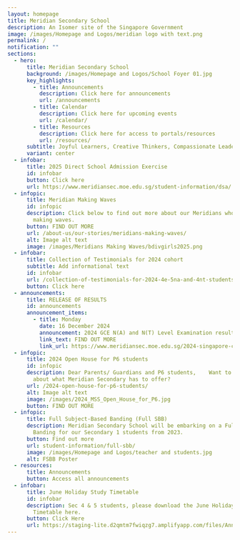 ```yaml
---
layout: homepage
title: Meridian Secondary School
description: An Isomer site of the Singapore Government
image: /images/Homepage and Logos/meridian logo with text.png
permalink: /
notification: ""
sections:
  - hero:
      title: Meridian Secondary School
      background: /images/Homepage and Logos/School Foyer 01.jpg
      key_highlights:
        - title: Announcements
          description: Click here for announcements
          url: /announcements
        - title: Calendar
          description: Click here for upcoming events
          url: /calendar/
        - title: Resources
          description: Click here for access to portals/resources
          url: /resources/
      subtitle: Joyful Learners, Creative Thinkers, Compassionate Leaders
      variant: center
  - infobar:
      title: 2025 Direct School Admission Exercise
      id: infobar
      button: Click here
      url: https://www.meridiansec.moe.edu.sg/student-information/dsa/
  - infopic:
      title: Meridian Making Waves
      id: infopic
      description: Click below to find out more about our Meridians who have been
        making waves.
      button: FIND OUT MORE
      url: /about-us/our-stories/meridians-making-waves/
      alt: Image alt text
      image: /images/Meridians Making Waves/bdivgirls2025.png
  - infobar:
      title: Collection of Testimonials for 2024 cohort
      subtitle: Add informational text
      id: infobar
      url: /collection-of-testimonials-for-2024-4e-5na-and-4nt-students/
      button: Click here
  - announcements:
      title: RELEASE OF RESULTS
      id: announcements
      announcement_items:
        - title: Monday
          date: 16 December 2024
          announcement: 2024 GCE N(A) and N(T) Level Examination results
          link_text: FIND OUT MORE
          link_url: https://www.meridiansec.moe.edu.sg/2024-singapore-cambridge-gce-na-and-nt-level-examination/
  - infopic:
      title: 2024 Open House for P6 students
      id: infopic
      description: Dear Parents/ Guardians and P6 students,    Want to find out more
        about what Meridian Secondary has to offer?
      url: /2024-open-house-for-p6-students/
      alt: Image alt text
      image: /images/2024_MSS_Open_House_for_P6.jpg
      button: FIND OUT MORE
  - infopic:
      title: Full Subject-Based Banding (Full SBB)
      description: Meridian Secondary School will be embarking on a Full Subject-Based
        Banding for our Secondary 1 students from 2023.
      button: Find out more
      url: student-information/full-sbb/
      image: /images/Homepage and Logos/teacher and students.jpg
      alt: FSBB Poster
  - resources:
      title: Announcements
      button: Access all announcements
  - infobar:
      title: June Holiday Study Timetable
      id: infobar
      description: Sec 4 & 5 students, please download the June Holiday Study
        Timetable here.
      button: Click Here
      url: https://staging-lite.d2qmtm7fwiqzg7.amplifyapp.com/files/Annoucements%20Attachments/June_Holiday_Study_Timetable.pdf
---
```

